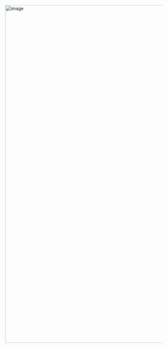 <img width="1919" height="1079" alt="image" src="https://github.com/user-attachments/assets/df28037d-d333-40a6-9ba0-6fc3d3b0d85f" />
